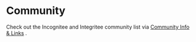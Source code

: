 # Community

Check out the Incognitee and Integritee community list via [Community Info & Links](https://docs.integritee.network/6-misc/6.3-community-info-and-links) .
